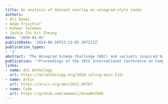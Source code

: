 ```yaml
---
title: An analysis of dataset overlap on winograd-style tasks
authors:
- Ali Emami
- Adam Trischler
- Kaheer Suleman
- Jackie Chi Kit Cheung
date: '2020-01-01'
publishDate: '2024-06-28T23:12:02.207272Z'
publication_types:
- '1'
abstract: 'The Winograd Schema Challenge (WSC) and variants inspired by it have become important benchmarks for common-sense reasoning (CSR). Model performance on the WSC has quickly progressed from chance-level to near-human using neural language models trained on massive corpora. In this paper, we analyze the effects of varying degrees of overlaps that occur between these corpora and the test instances in WSC-style tasks. We find that a large number of test instances overlap considerably with the pretraining corpora on which state-of-the-art models are trained, and that a significant drop in classification accuracy occurs when models are evaluated on instances with minimal overlap. Based on these results, we provide the WSC-Web dataset, consisting of over 60k pronoun disambiguation problems scraped from web data, being both the largest corpus to date, and having a significantly lower proportion of overlaps with current pretraining corpora.'
publication: '*Proceedings of the 28th International Conference on Computational Linguistics **(COLING 2020)***'
links:
- name: ACL Anthology
  url: https://aclanthology.org/2020.coling-main.515/
- name: ArXiv
  url: https://arxiv.org/abs/2011.04767
- name: Code
  url: https://github.com/aemami1/KnowRef60k
---
```

